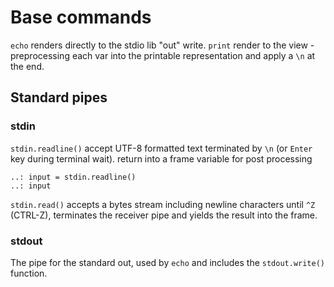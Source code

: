 # Base commands

`echo` renders directly to the stdio lib "out" write.
`print` render to the view - preprocessing each var into the printable representation and apply a `\n` at the end.


## Standard pipes

### stdin

`stdin.readline()` accept UTF-8 formatted text terminated by `\n` (or `Enter` key during terminal wait). return into a frame variable for post processing

    ..: input = stdin.readline()
    ..: input

`stdin.read()` accepts a bytes stream including newline characters until `^Z` (CTRL-Z), terminates the receiver pipe and yields the result into the frame.


### stdout

The pipe for the standard out, used by `echo` and includes the `stdout.write()` function.
